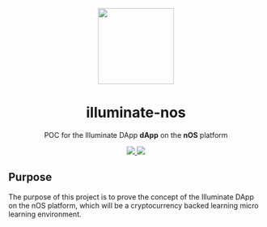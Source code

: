 <p align="center">
  <img src="./logo.png" width="150px" /> 
</p>

<h1 align="center">illuminate-nos</h1>

<p align="center">
  POC for the Illuminate DApp <strong>dApp</strong> on the <strong>nOS</strong> platform
</p>

<p align="center">
  <a href="https://github.com/nos/dapp-starter-kit/releases">
    <img src="https://img.shields.io/github/tag/nos/dapp-starter-kit.svg?style=flat">
  </a>
  <a href='https://github.com/prettier/prettier'>
    <img src='https://img.shields.io/badge/code_style-prettier-ff69b4.svg?style=flat'>
  </a>
</p>

## Purpose
The purpose of this project is to prove the concept of the Illuminate DApp on the nOS platform, which will be a cryptocurrency backed learning micro learning environment.


